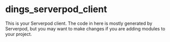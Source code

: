 # dings_serverpod_client

This is your Serverpod client. The code in here is mostly generated by
Serverpod, but you may want to make changes if you are adding modules to your
project.

